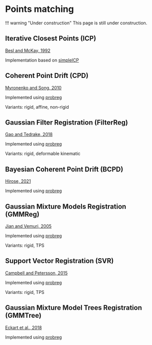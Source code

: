 # Points matching

!!! warning "Under construction"
    This page is still under construction.

## Iterative Closest Points (ICP)

[Besl and McKay, 1992](https://doi.org/10.1109/34.121791)

Implementation based on [simpleICP](https://github.com/pglira/simpleICP)

## Coherent Point Drift (CPD)

[Myronenko and Song, 2010](https://doi.org/10.1109/tpami.2010.46)

Implemented using [probreg](https://github.com/neka-nat/probreg)

Variants: rigid, affine, non-rigid

## Gaussian Filter Registration (FilterReg)

[Gao and Tedrake, 2018](https://arxiv.org/abs/1811.10136)

Implemented using [probreg](https://github.com/neka-nat/probreg)

Variants: rigid, deformable kinematic

## Bayesian Coherent Point Drift (BCPD)

[Hirose, 2021](https://doi.org/10.1109/tpami.2020.2971687)

Implemented using [probreg](https://github.com/neka-nat/probreg)

## Gaussian Mixture Models Registration (GMMReg)

[Jian and Vemuri, 2005](https://doi.org/10.1109/iccv.2005.17)

Implemented using [probreg](https://github.com/neka-nat/probreg)

Variants: rigid, TPS

## Support Vector Registration (SVR)

[Campbell and Petersson, 2015](https://doi.org/10.1109/iccv.2015.488)

Implemented using [probreg](https://github.com/neka-nat/probreg)

Variants: rigid, TPS

## Gaussian Mixture Model Trees Registration (GMMTree)

[Eckart et al., 2018](https://arxiv.org/abs/1807.02587)

Implemented using [probreg](https://github.com/neka-nat/probreg)
